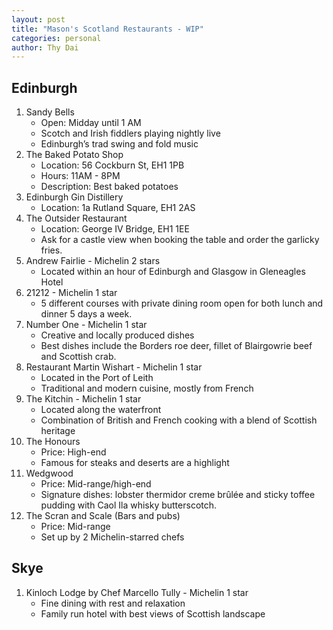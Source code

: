 ```yaml
---
layout: post
title: "Mason's Scotland Restaurants - WIP"
categories: personal
author: Thy Dai
---
```

## Edinburgh
1. Sandy Bells
	- Open: Midday until 1 AM
	- Scotch and Irish fiddlers playing nightly live
	- Edinburgh’s trad swing and fold music
2. The Baked Potato Shop
	- Location: 
	56 Cockburn St, EH1 1PB
	- Hours: 11AM - 8PM
	- Description: Best baked potatoes
3. Edinburgh Gin Distillery
	- Location:
	1a Rutland Square, EH1 2AS
4. The Outsider Restaurant
	- Location:
	George IV Bridge, EH1 1EE
	- Ask for a castle view when booking the table and order the garlicky fries.
5. Andrew Fairlie - Michelin 2 stars
	- Located within an hour of Edinburgh and Glasgow in Gleneagles Hotel
6. 21212 - Michelin 1 star
	- 5 different courses with private dining room open for both lunch and dinner 5 days a week.
7. Number One - Michelin 1 star
	- Creative and locally produced dishes
	- Best dishes include the Borders roe deer, fillet of Blairgowrie beef and Scottish crab.
8. Restaurant Martin Wishart - Michelin 1 star
	- Located in the Port of Leith
	- Traditional and modern cuisine, mostly from French
9. The Kitchin - Michelin 1 star
	- Located along the waterfront
	- Combination of British and French cooking with a blend of Scottish heritage
10. The Honours
	- Price: High-end
	- Famous for steaks and deserts are a highlight
11. Wedgwood
	- Price: Mid-range/high-end
	- Signature dishes: lobster thermidor creme brûlée and sticky toffee pudding with Caol Ila whisky butterscotch.
12. The Scran and Scale (Bars and pubs)
	- Price: Mid-range
	- Set up by 2 Michelin-starred chefs

## Skye
1. Kinloch Lodge by Chef Marcello Tully - Michelin 1 star
	- Fine dining with rest and relaxation
	- Family run hotel with best views of Scottish landscape
